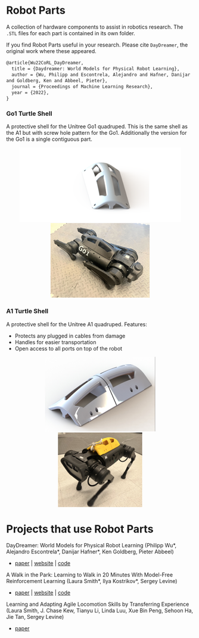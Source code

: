 # Robot Parts

A collection of hardware components to assist in robotics research.
The `.STL` files for each part is contained in its own folder.

If you find Robot Parts useful in your research. Please cite `DayDreamer`, the original work where these appeared.

```
@article{Wu22CoRL_DayDreamer,
  title = {Daydreamer: World Models for Physical Robot Learning},
  author = {Wu, Philipp and Escontrela, Alejandro and Hafner, Danijar and Goldberg, Ken and Abbeel, Pieter},
  journal = {Proceedings of Machine Learning Research},
  year = {2022},
}
```

### Go1 Turtle Shell
A protective shell for the Unitree Go1 quadruped. This is the same shell as the A1 but with screw hole pattern for the Go1.
Additionally the version for the Go1 is a single contiguous part.

<p align="middle">
    <img src="_images/go1_turtle_shell_render_full.png" height="200"/>
    <img src="_images/go1_turtle_shell_real_closeup.jpg" height="200"/>
</p>

### A1 Turtle Shell
A protective shell for the Unitree A1 quadruped. Features:
 * Protects any plugged in cables from damage
 * Handles for easier transportation
 * Open access to all ports on top of the robot

<p align="middle">
    <img src="_images/a1_turtle_shell_render_full.JPG" height="200"/>
    <img src="_images/a1_turtle_shell_real_closeup.JPG" height="200"/>
</p>


# Projects that use Robot Parts

DayDreamer: World Models for Physical Robot Learning (Philipp Wu*, Alejandro Escontrela*, Danijar Hafner*, Ken Goldberg, Pieter Abbeel)
 * [paper](https://arxiv.org/abs/2206.14176) | [website](https://danijar.com/project/daydreamer) | [code](https://github.com/danijar/daydreamer)

A Walk in the Park: Learning to Walk in 20 Minutes With Model-Free Reinforcement Learning (Laura Smith*, Ilya Kostrikov*, Sergey Levine)
 * [paper](https://arxiv.org/abs/2208.07860) | [website](https://sites.google.com/berkeley.edu/walk-in-the-park) | [code](https://github.com/ikostrikov/walk_in_the_park)

Learning and Adapting Agile Locomotion Skills by Transferring Experience (Laura Smith, J. Chase Kew, Tianyu Li, Linda Luu, Xue Bin Peng, Sehoon Ha, Jie Tan, Sergey Levine)
 * [paper](https://arxiv.org/abs/2304.09834)

